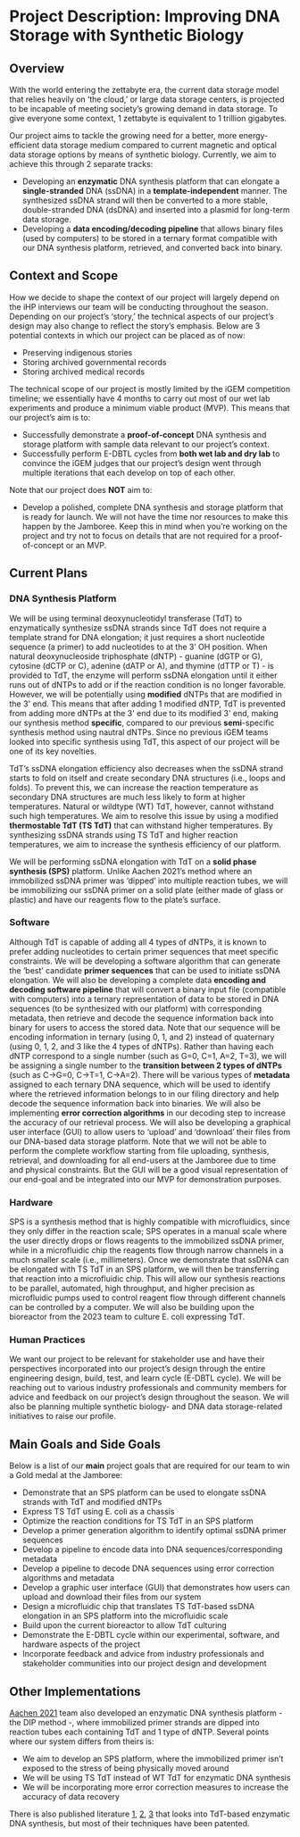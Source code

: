# Project Description: Improving DNA Storage with Synthetic Biology

## Overview
With the world entering the zettabyte era, the current data storage model that relies heavily on ‘the cloud,’ or large data storage centers, is projected to be incapable of meeting society’s growing demand in data storage. To give everyone some context, 1 zettabyte is equivalent to 1 trillion gigabytes.

Our project aims to tackle the growing need for a better, more energy-efficient data storage medium compared to current magnetic and optical data storage options by means of synthetic biology. Currently, we aim to achieve this through 2 separate tracks:
- Developing an **enzymatic** DNA synthesis platform that can elongate a **single-stranded** DNA (ssDNA) in a **template-independent** manner. The synthesized ssDNA strand will then be converted to a more stable, double-stranded DNA (dsDNA) and inserted into a plasmid for long-term data storage.
- Developing a **data encoding/decoding pipeline** that allows binary files (used by computers) to be stored in a ternary format compatible with our DNA synthesis platform, retrieved, and converted back into binary.

## Context and Scope
How we decide to shape the context of our project will largely depend on the iHP interviews our team will be conducting throughout the season. Depending on our project’s ‘story,’ the technical aspects of our project’s design may also change to reflect the story’s emphasis. Below are 3 potential contexts in which our project can be placed as of now:
- Preserving indigenous stories
- Storing archived governmental records
- Storing archived medical records

The technical scope of our project is mostly limited by the iGEM competition timeline; we essentially have 4 months to carry out most of our wet lab experiments and produce a minimum viable product (MVP). This means that our project’s aim is to:
- Successfully demonstrate a **proof-of-concept** DNA synthesis and storage platform with sample data relevant to our project’s context.
- Successfully perform E-DBTL cycles from **both wet lab and dry lab** to convince the iGEM judges that our project’s design went through multiple iterations that each develop on top of each other.

Note that our project does **NOT** aim to:
- Develop a polished, complete DNA synthesis and storage platform that is ready for launch. We will not have the time nor resources to make this happen by the Jamboree. Keep this in mind when you’re working on the project and try not to focus on details that are not required for a proof-of-concept or an MVP.

## Current Plans
### DNA Synthesis Platform
We will be using terminal deoxynucleotidyl transferase (TdT) to enzymatically synthesize ssDNA strands since TdT does not require a template strand for DNA elongation; it just requires a short nucleotide sequence (a primer) to add nucleotides to at the 3’ OH position. When natural deoxynucleoside triphosphate (dNTP) - guanine (dGTP or G), cytosine (dCTP or C), adenine (dATP or A), and thymine (dTTP or T) - is provided to TdT, the enzyme will perform ssDNA elongation until it either runs out of dNTPs to add or if the reaction condition is no longer favorable. However, we will be potentially using **modified** dNTPs that are modified in the 3' end. This means that after adding 1 modified dNTP, TdT is prevented from adding more dNTPs at the 3' end due to its modified 3' end, making our synthesis method **specific**, compared to our previous **semi**-specific synthesis method using nautral dNTPs. Since no previous iGEM teams looked into specific synthesis using TdT, this aspect of our project will be one of its key novelties.

TdT’s ssDNA elongation efficiency also decreases when the ssDNA strand starts to fold on itself and create secondary DNA structures (i.e., loops and folds). To prevent this, we can increase the reaction temperature as secondary DNA structures are much less likely to form at higher temperatures. Natural or wildtype (WT) TdT, however, cannot withstand such high temperatures. We aim to resolve this issue by using a modified **thermostable TdT (TS TdT)** that can withstand higher temperatures. By synthesizing ssDNA strands using TS TdT and higher reaction temperatures, we aim to increase the synthesis efficiency of our platform. 

We will be performing ssDNA elongation with TdT on a **solid phase synthesis (SPS)** platform. Unlike Aachen 2021’s method where an immobilized ssDNA primer was ‘dipped’ into multiple reaction tubes, we will be immobilizing our ssDNA primer on a solid plate (either made of glass or plastic) and have our reagents flow to the plate’s surface.

### Software
Although TdT is capable of adding all 4 types of dNTPs, it is known to prefer adding nucleotides to certain primer sequences that meet specific constraints. We will be developing a software algorithm that can generate the ‘best’ candidate **primer sequences** that can be used to initiate ssDNA elongation. We will also be developing a complete data **encoding and decoding software pipeline** that will convert a binary input file (compatible with computers) into a ternary representation of data to be stored in DNA sequences (to be synthesized with our platform) with corresponding metadata, then retrieve and decode the sequence information back into binary for users to access the stored data. Note that our sequence will be encoding information in ternary (using 0, 1, and 2) instead of quaternary (using 0, 1, 2, and 3 like the 4 types of dNTPs). Rather than having each dNTP correspond to a single number (such as G=0, C=1, A=2, T=3), we will be assigning a single number to the **transition between 2 types of dNTPs** (such as C→G=0, C→T=1, C→A=2). There will be various types of **metadata** assigned to each ternary DNA sequence, which will be used to identify where the retrieved information belongs to in our filing directory and help decode the sequence information back into binaries. We will also be implementing **error correction algorithms** in our decoding step to increase the accuracy of our retrieval process. We will also be developing a graphical user interface (GUI) to allow users to ‘upload’ and ‘download’ their files from our DNA-based data storage platform. Note that we will not be able to perform the complete workflow starting from file uploading, synthesis, retrieval, and downloading for all end-users at the Jamboree due to time and physical constraints. But the GUI will be a good visual representation of our end-goal and be integrated into our MVP for demonstration purposes.

### Hardware
SPS is a synthesis method that is highly compatible with microfluidics, since they only differ in the reaction scale; SPS operates in a manual scale where the user directly drops or flows reagents to the immobilized ssDNA primer, while in a microfluidic chip the reagents flow through narrow channels in a much smaller scale (i.e., millimeters). Once we demonstrate that ssDNA can be elongated with TS TdT in an SPS platform, we will then be transferring that reaction into a microfluidic chip. This will allow our synthesis reactions to be parallel, automated, high throughput, and higher precision as microfluidic pumps used to control reagent flow through different channels can be controlled by a computer. We will also be building upon the bioreactor from the 2023 team to culture E. coli expressing TdT.

### Human Practices
We want our project to be relevant for stakeholder use and have their perspectives incorporated into our project’s design through the entire engineering design, build, test, and learn cycle (E-DBTL cycle). We will be reaching out to various industry professionals and community members for advice and feedback on our project’s design throughout the season. We will also be planning multiple synthetic biology- and DNA data storage-related initiatives to raise our profile.

## Main Goals and Side Goals
Below is a list of our **main** project goals that are required for our team to win a Gold medal at the Jamboree:
- Demonstrate that an SPS platform can be used to elongate ssDNA strands with TdT and modified dNTPs
- Express TS TdT using E. coli as a chassis
- Optimize the reaction conditions for TS TdT in an SPS platform
- Develop a primer generation algorithm to identify optimal ssDNA primer sequences
- Develop a pipeline to encode data into DNA sequences/corresponding metadata
- Develop a pipeline to decode DNA sequences using error correction algorithms and metadata
- Develop a graphic user interface (GUI) that demonstrates how users can upload and download their files from our system
- Design a microfluidic chip that translates TS TdT-based ssDNA elongation in an SPS platform into the microfluidic scale
- Build upon the current bioreactor to allow TdT culturing
- Demonstrate the E-DBTL cycle within our experimental, software, and hardware aspects of the project
- Incorporate feedback and advice from industry professionals and stakeholder communities into our project design and development

## Other Implementations
[Aachen 2021](https://2021.igem.org/Team:Aachen) team also developed an enzymatic DNA synthesis platform - the DIP method -, where immobilized primer strands are dipped into reaction tubes each containing TdT and 1 type of dNTP. Several points where our system differs from theirs is:
- We aim to develop an SPS platform, where the immobilized primer isn’t exposed to the stress of being physically moved around
- We will be using TS TdT instead of WT TdT for enzymatic DNA synthesis
- We will be incorporating more error correction measures to increase the accuracy of data recovery
  
There is also published literature [1](https://pubs.acs.org/doi/abs/10.1021/acscatal.1c04879), [2](https://www.nature.com/articles/s41467-020-18681-5), [3](https://www.science.org/doi/10.1126/sciadv.adi0263) that looks into TdT-based enzymatic DNA synthesis, but most of their techniques have been patented.

